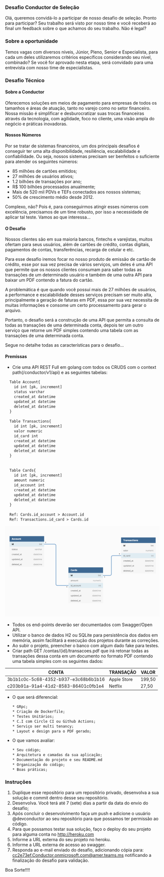 ### Desafio Conductor de Seleção
Olá, queremos convidá-lo a participar de nosso desafio de seleção.  Pronto para participar? Seu trabalho será visto por nosso time e você receberá ao final um feedback sobre o que achamos do seu trabalho. Não é legal?

### Sobre a oportunidade 
Temos vagas com diversos níveis, Júnior, Pleno, Senior e Especialista, para cada um deles utilizaremos critérios específicos considerando seu nível, combinado? 
Se você for aprovado nesta etapa, será convidado para uma entrevista com nosso time de especialistas.

### Desafio Técnico
  
#### Sobre a Conductor
Oferecemos soluções em meios de pagamento para empresas de todos os tamanhos e áreas de atuação, tanto no varejo como no setor financeiro. Nossa missão é simplificar e desburocratizar suas trocas financeiras através da tecnologia, com agilidade, foco no cliente, uma visão ampla do negócio e práticas inovadoras.

#### Nossos Números
Por se tratar de sistemas financeiros, um dos principais desafios é conseguir ter uma alta disponibilidade, resiliência, escalabilidade e confiabilidade. Ou seja, nossos sistemas precisam ser benfeitos o suficiente para atender os seguintes números:

  - 85 milhões de cartões emitidos;
  - 27 milhões de usuários ativos;
  - 1.2 bilhões de transações por ano;
  - R$ 100 bilhões processados anualmente;
  - Mais de 520 mil PDVs e TEFs conectados aos nossos sistemas;
  - 50% de crescimento médio desde 2012.

  Complexo, não? Pois é, para conseguirmos atingir esses números com excelência, precisamos de um time robusto, por isso a necessidade de aplicar tal teste. Vamos ao que interessa...

  #### O Desafio

  Nossos clientes são em sua maioria bancos, fintechs e varejistas, muitos ofertam para seus usuários, além de cartões de crédito, contas digitais, pagamentos de contas, transferências, recarga de celular e etc. 

  Para esse desafio iremos focar no nosso produto de emissão de cartão de crédito, esse por sua vez precisa de vários serviços, um deles é uma API que permite que os nossos clientes consumam para saber todas as transações de um determinado usuário e também de uma outra API para baixar um PDF contendo a fatura do cartão.
  
  A problemática é que quando você possuí mais de 27 milhões de usuários, a performance e escalabilidade desses serviços precisam ser muito alta, principalmente a geração de faturas em PDF, essa por sua vez necessita de muitas informações e consome um certo processamento para gerar o arquivo.

  Portanto, o desafio será a construção de uma API que permita a consulta de todas as transações de uma determinada conta, depois ter um outro serviço que retorne um PDF simples contendo uma tabela com as transações de uma determinada conta.

  Segue no detalhe todas as características para o desafio...
  
  #### Premissas

  - Crie uma API REST Full em golang com todos os CRUDS com o context path(/conductor/v1/api) e as seguintes tabelas: 
  
  ```
    Table Account{
      id int [pk, increment]
      status varchar
      created_at datetime
      updated_at datetime
      deleted_at datetime
    }

    Table Transactions{
      id int [pk, increment]
      valor numeric
      id_card int
      created_at datetime
      updated_at datetime
      deleted_at datetime  
    }


    Table Cards{
      id int [pk, increment]
      amount numeric
      id_account int
      created_at datetime
      updated_at datetime
      deleted_at datetime  
    }

    Ref: Cards.id_account > Account.id
    Ref: Transactions.id_card > Cards.id      
  ```
  
  ![diagrama](https://github.com/devconductor/desafio-golang/raw/master/img/diagrama.png)
    
  - Todos os end-points deverão ser documentados com Swagger/Open API.
  - Utilizar o banco de dados H2 ou SQLite para persistência dos dados em memória, assim facilitará a execução dos projetos durante as correções.
  - Ao subir o projeto, preencher o banco com algum dado fake para testes.
  - Criar path GET /contas/{id}/transacoes.pdf que irá retonar todas as transações dessa conta em um documento no formato PDF contendo uma tabela simples com os seguintes dados:
  
   | CONTA | TRANSAÇÃO | VALOR |
   |-|-|-|
   |3b1b1c0c-5c68-4352-b937-e3c68b6b1b16|Apple Store|199,50|
   |c203b91a-91a4-41d2-8583-86401c0fb1e4|Netflix|27,50|
  
  - O que será diferencial:

    ```
    * GRpc;
    * Criação de Dockerfile;
    * Testes Unitários;
    * C.I com Circle CI ou Github Actions;
    * Serviço ser multi tenancy;
    * Layout e design para o PDF gerado;
    ```
    
  - O que vamos avaliar:

    ```
    * Seu código; 
    * Arquitetura e camadas da sua aplicação;
    * Documentação do projeto e seu README.md
    * Organização do código;
    * Boas práticas;
    ```

### Instruções

   1. Duplique esse repositório para um repositório privado, desenvolva a sua solução e commit dentro desse seu repositório.
   2. Desenvolva. Você terá até 7 (sete) dias a partir da data do envio do desafio; 
   3. Após concluir o desenvolvimento faça um push e adicione o usuário @devconductor ao seu repositório para que possamos ter permissão ao código.
   4. Para que possamos testar sua solução, faço o deploy do seu projeto para alguma conta no http://heroku.com
   5. Informe a URL externa do seu projeto no heroku.
   6. Informe a URL externa de acesso ao swagger.
   5. Responda ao e-mail enviado do desafio, adicionando cópia para: cc2e73ef.Conductor.onmicrosoft.com@amer.teams.ms notificando a finalização do desafio para validação.


Boa Sorte!!!!

